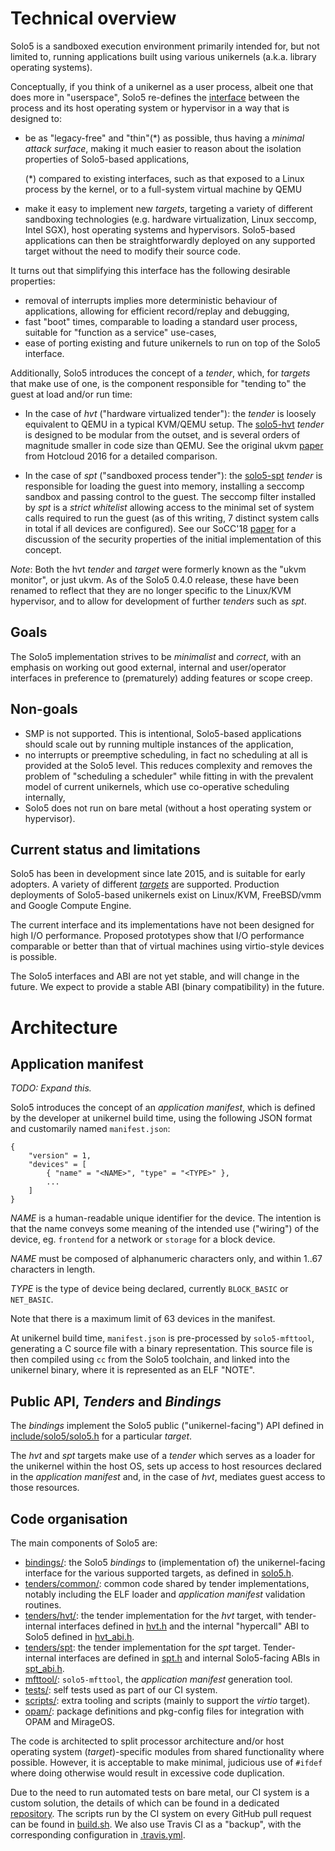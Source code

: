 # Technical overview

Solo5 is a sandboxed execution environment primarily intended for, but not
limited to, running applications built using various unikernels (a.k.a.
library operating systems).

Conceptually, if you think of a unikernel as a user process, albeit one that
does more in "userspace", Solo5 re-defines the
[interface](../include/solo5/solo5.h) between the process and its host
operating system or hypervisor in a way that is designed to:

- be as "legacy-free" and "thin"(\*) as possible, thus having a _minimal attack
  surface_, making it much easier to reason about the isolation properties of
  Solo5-based applications,
  
  (\*) compared to existing interfaces, such as that exposed to a Linux process
  by the kernel, or to a full-system virtual machine by QEMU

- make it easy to implement new _targets_, targeting a variety of different
  sandboxing technologies (e.g. hardware virtualization, Linux seccomp, Intel
  SGX), host operating systems and hypervisors. Solo5-based applications can
  then be straightforwardly deployed on any supported target without the need
  to modify their source code.

It turns out that simplifying this interface has the following desirable
properties:

- removal of interrupts implies more deterministic behaviour of applications,
  allowing for efficient record/replay and debugging,
- fast "boot" times, comparable to loading a standard user process, suitable
  for "function as a service" use-cases,
- ease of porting existing and future unikernels to run on top of the Solo5
  interface.

Additionally, Solo5 introduces the concept of a _tender_, which, for _targets_
that make use of one, is the component responsible for "tending to" the
guest at load and/or run time:

- In the case of _hvt_ ("hardware virtualized tender"): the _tender_ is loosely
  equivalent to QEMU in a typical KVM/QEMU setup. The [solo5-hvt](../tenders/hvt/)
  _tender_ is designed to be modular from the outset, and is several orders of
  magnitude smaller in code size than QEMU. See the original ukvm
  [paper](https://www.usenix.org/system/files/conference/hotcloud16/hotcloud16_williams.pdf)
  from Hotcloud 2016 for a detailed comparison.

- In the case of _spt_ ("sandboxed process tender"): the
  [solo5-spt](../tenders/spt) _tender_ is responsible for loading the guest
  into memory, installing a seccomp sandbox and passing control to the guest.
  The seccomp filter installed by _spt_ is a _strict whitelist_ allowing access
  to the minimal set of system calls required to run the guest (as of this
  writing, 7 distinct system calls in total if all devices are configured). See
  our SoCC'18 [paper](https://dl.acm.org/citation.cfm?id=3267845) for a
  discussion of the security properties of the initial implementation of this
  concept.

_Note_: Both the hvt _tender_ and _target_ were formerly known as the "ukvm
monitor", or just ukvm. As of the Solo5 0.4.0 release, these have been renamed
to reflect that they are no longer specific to the Linux/KVM hypervisor, and to
allow for development of further _tenders_ such as _spt_.

## Goals

The Solo5 implementation strives to be _minimalist_ and _correct_, with an
emphasis on working out good external, internal and user/operator interfaces in
preference to (prematurely) adding features or scope creep.

## Non-goals

- SMP is not supported. This is intentional, Solo5-based applications should
  scale out by running multiple instances of the application,
- no interrupts or preemptive scheduling, in fact no scheduling at all is
  provided at the Solo5 level. This reduces complexity and removes the problem
  of "scheduling a scheduler" while fitting in with the prevalent model of
  current unikernels, which use co-operative scheduling internally,
- Solo5 does not run on bare metal (without a host operating system or
  hypervisor).

## Current status and limitations

Solo5 has been in development since late 2015, and is suitable for early
adopters. A variety of different _[targets](building.md#supported-targets)_ are
supported. Production deployments of Solo5-based unikernels exist on Linux/KVM,
FreeBSD/vmm and Google Compute Engine.

The current interface and its implementations have not been designed for high
I/O performance. Proposed prototypes show that I/O performance comparable or
better than that of virtual machines using virtio-style devices is possible.

The Solo5 interfaces and ABI are not yet stable, and will change in the future.
We expect to provide a stable ABI (binary compatibility) in the future.

# Architecture

## Application manifest

_TODO: Expand this._

Solo5 introduces the concept of an _application manifest_, which is defined by
the developer at unikernel build time, using the following JSON format and
customarily named `manifest.json`:

```
{
    "version" = 1,
    "devices" = [
        { "name" = "<NAME>", "type" = "<TYPE>" },
        ...
    ]
}
```

_NAME_ is a human-readable unique identifier for the device. The intention is
that the name conveys some meaning of the intended use ("wiring") of the
device, eg. `frontend` for a network or `storage` for a block device.

_NAME_ must be composed of alphanumeric characters only, and within 1..67
characters in length.

_TYPE_ is the type of device being declared, currently `BLOCK_BASIC` or
`NET_BASIC`.

Note that there is a maximum limit of 63 devices in the manifest.

At unikernel build time, `manifest.json` is pre-processed by `solo5-mfttool`,
generating a C source file with a binary representation. This source file is
then compiled using `cc` from the Solo5 toolchain, and linked into the
unikernel binary, where it is represented as an ELF "NOTE".

## Public API, _Tenders_ and _Bindings_

The _bindings_ implement the Solo5 public ("unikernel-facing") API defined in
[include/solo5/solo5.h](include/solo5/solo5.h) for a particular _target_.

The _hvt_ and _spt_ targets make use of a _tender_ which serves as a loader for
the unikernel within the host OS, sets up access to host resources declared in
the _application manifest_ and, in the case of _hvt_, mediates guest access to
those resources.

## Code organisation

The main components of Solo5 are:

- [bindings/](../bindings/): the Solo5 _bindings_ to (implementation of) the
  unikernel-facing interface for the various supported targets, as defined in
  [solo5.h](../include/solo5/solo5.h).
- [tenders/common/](../tenders/common): common code shared by tender
  implementations, notably including the ELF loader and _application manifest_
  validation routines.
- [tenders/hvt/](../tenders/hvt/): the tender implementation for the _hvt_
  target, with tender-internal interfaces defined in
  [hvt.h](../tenders/hvt/hvt.h) and the internal "hypercall" ABI
  to Solo5 defined in [hvt\_abi.h](../include/solo5/hvt_abi.h).
- [tenders/spt](../tenders/spt/): the tender implementation for the _spt_
  target. Tender-internal interfaces are defined in [spt.h](../tenders/spt/spt.h)
  and internal Solo5-facing ABIs in [spt\_abi.h](../include/solo5/spt_abi.h).
- [mfttool/](../mfttool): `solo5-mfttool`, the _application manifest_ generation
  tool.
- [tests/](../tests/): self tests used as part of our CI system.
- [scripts/](../scripts/): extra tooling and scripts (mainly to support the
  _virtio_ target).
- [opam/](../opam/): package definitions and pkg-config files for integration
  with OPAM and MirageOS.

The code is architected to split processor architecture and/or host operating
system (_target_)-specific modules from shared functionality where possible.
However, it is acceptable to make minimal, judicious use of `#ifdef` where
doing otherwise would result in excessive code duplication.

Due to the need to run automated tests on bare metal, our CI system is a custom
solution, the details of which can be found in a dedicated
[repository](https://github.com/Solo5/solo5-ci). The scripts run by the CI
system on every GitHub pull request can be found in [build.sh](../build.sh). We
also use Travis CI as a "backup", with the corresponding configuration in
[.travis.yml](../.travis.yml).
